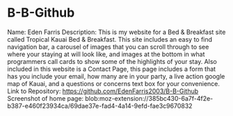 # B-B-Github
Name: Eden Farris
Description: This is my website for a Bed & Breakfast site called Tropical Kauai Bed & Breakfast. This site includes an easy to find navigation bar, a carousel of images that you can scroll through to see where your staying at will look like, and images at the bottom in what programmers call cards to show some of the highlights of your stay.
Also included in this website is a Contact Page, this page includes a form that has you include your email, how many are in your party, a live action google map of Kauai, and a questions or concerns text box for your convenience.
Link to Repository: https://github.com/EdenFarris2003/B-B-Github
Screenshot of home page: blob:moz-extension://385bc430-6a7f-4f2e-b387-e460f23934ca/69dae37e-fad4-4a14-9efd-fae3c9670832
